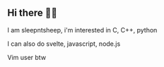 ## Hi there 👋🗿

I am sleepntsheep, i'm interested in C, C++, python

I can also do svelte, javascript, node.js

Vim user btw
